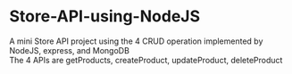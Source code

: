 # Store-API-using-NodeJS

A mini Store API project using the 4 CRUD operation implemented by NodeJS, express, and MongoDB <br/> The 4 APIs are getProducts, createProduct, updateProduct, deleteProduct
